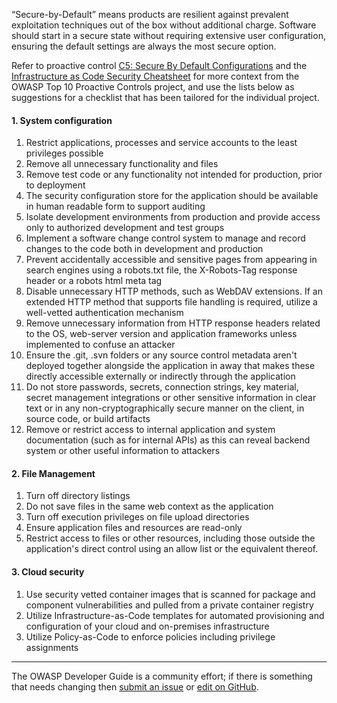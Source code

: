 “Secure-by-Default” means products are resilient against prevalent exploitation techniques out of the box
without additional charge. Software should start in a secure state without requiring extensive user configuration,
ensuring the default settings are always the most secure option.

Refer to proactive control [C5: Secure By Default Configurations][control5] and the [Infrastructure as Code Security Cheatsheet][csproactive-c5]
for more context from the OWASP Top 10 Proactive Controls project,
and use the lists below as suggestions for a checklist that has been tailored for the individual project.

#### 1. System configuration

1. Restrict applications, processes and service accounts to the least privileges possible
2. Remove all unnecessary functionality and files
3. Remove test code or any functionality not intended for production, prior to deployment
4. The security configuration store for the application should be available in human readable form to support auditing
5. Isolate development environments from production and provide access only to authorized development and test groups
6. Implement a software change control system to manage and record changes to the code both in development and production
7. Prevent accidentally accessible and sensitive pages from appearing in search engines using a robots.txt file, the X-Robots-Tag response header or a robots html meta tag
8. Disable unnecessary HTTP methods, such as WebDAV extensions. If an extended HTTP method that supports file handling is required, utilize a well-vetted authentication mechanism
9. Remove unnecessary information from HTTP response headers related to the OS, web-server version and application frameworks unless implemented to confuse an attacker
10. Ensure the .git, .svn folders or any source control metadata aren't deployed together alongside the application in away that makes these directly accessible externally or indirectly through the application
11. Do not store passwords, secrets, connection strings, key material, secret management integrations or other sensitive information in clear text or in any non-cryptographically secure manner on the client, in source code, or build artifacts
12. Remove or restrict access to internal application and system documentation (such as for internal APIs) as this can reveal backend system or other useful information to attackers

#### 2. File Management

1. Turn off directory listings
2. Do not save files in the same web context as the application
3. Turn off execution privileges on file upload directories
4. Ensure application files and resources are read-only
5. Restrict access to files or other resources, including those outside the application's direct control using an allow list or the equivalent thereof.

#### 3. Cloud security

1. Use security vetted container images that is scanned for package and component vulnerabilities and pulled from a private container registry
2. Utilize Infrastructure-as-Code templates for automated provisioning and configuration of your cloud and on-premises infrastructure
3. Utilize Policy-as-Code to enforce policies including privilege assignments

----

The OWASP Developer Guide is a community effort; if there is something that needs changing
then [submit an issue][issue060201] or [edit on GitHub][edit060201].

[control5]: https://top10proactive.owasp.org/the-top-10/c5-secure-by-default/
[csproactive-c5]: https://cheatsheetseries.owasp.org/cheatsheets/Infrastructure_as_Code_Security_Cheat_Sheet.html
[edit060201]: https://github.com/OWASP/DevGuide/blob/main/docs/en/04-design/02-web-app-checklist/01-secure-by-default.md
[issue060201]: https://github.com/OWASP/DevGuide/issues/new?labels=enhancement&template=request.md&title=Update:%2004-design/02-web-app-checklist/01-secure-by-default
